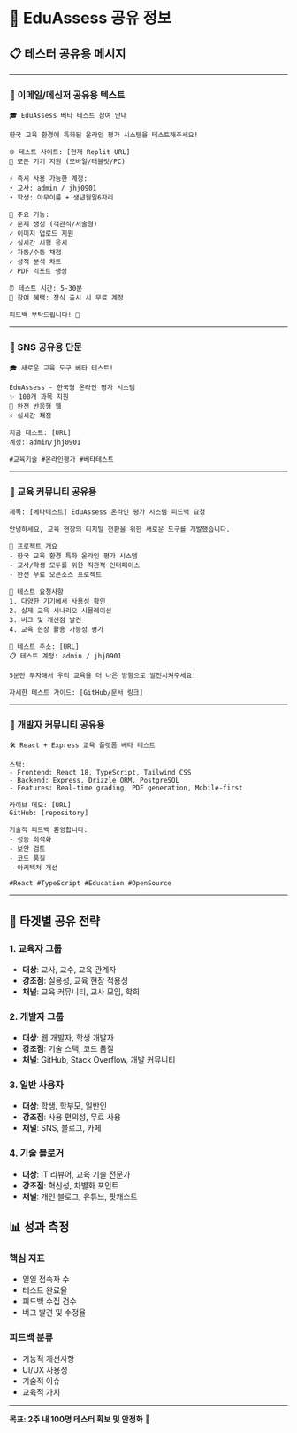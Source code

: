 # 🚀 EduAssess 공유 정보

## 📋 테스터 공유용 메시지

---

### 📧 이메일/메신저 공유용 텍스트

```
🎓 EduAssess 베타 테스트 참여 안내

한국 교육 환경에 특화된 온라인 평가 시스템을 테스트해주세요!

🌐 테스트 사이트: [현재 Replit URL]
📱 모든 기기 지원 (모바일/태블릿/PC)

⚡ 즉시 사용 가능한 계정:
• 교사: admin / jhj0901  
• 학생: 아무이름 + 생년월일6자리

🎯 주요 기능:
✓ 문제 생성 (객관식/서술형)
✓ 이미지 업로드 지원
✓ 실시간 시험 응시
✓ 자동/수동 채점
✓ 성적 분석 차트
✓ PDF 리포트 생성

⏰ 테스트 시간: 5-30분
🎁 참여 혜택: 정식 출시 시 무료 계정

피드백 부탁드립니다! 🙏
```

---

### 💬 SNS 공유용 단문

```
🎓 새로운 교육 도구 베타 테스트!

EduAssess - 한국형 온라인 평가 시스템
✨ 100개 과목 지원
📱 완전 반응형 웹
⚡ 실시간 채점

지금 테스트: [URL]
계정: admin/jhj0901

#교육기술 #온라인평가 #베타테스트
```

---

### 🎯 교육 커뮤니티 공유용

```
제목: [베타테스트] EduAssess 온라인 평가 시스템 피드백 요청

안녕하세요, 교육 현장의 디지털 전환을 위한 새로운 도구를 개발했습니다.

📌 프로젝트 개요
- 한국 교육 환경 특화 온라인 평가 시스템
- 교사/학생 모두를 위한 직관적 인터페이스
- 완전 무료 오픈소스 프로젝트

🎯 테스트 요청사항
1. 다양한 기기에서 사용성 확인
2. 실제 교육 시나리오 시뮬레이션
3. 버그 및 개선점 발견
4. 교육 현장 활용 가능성 평가

🔗 테스트 주소: [URL]
📋 테스트 계정: admin / jhj0901

5분만 투자해서 우리 교육을 더 나은 방향으로 발전시켜주세요!

자세한 테스트 가이드: [GitHub/문서 링크]
```

---

### 👥 개발자 커뮤니티 공유용

```
🛠️ React + Express 교육 플랫폼 베타 테스트

스택:
- Frontend: React 18, TypeScript, Tailwind CSS
- Backend: Express, Drizzle ORM, PostgreSQL
- Features: Real-time grading, PDF generation, Mobile-first

라이브 데모: [URL]
GitHub: [repository]

기술적 피드백 환영합니다:
- 성능 최적화
- 보안 검토  
- 코드 품질
- 아키텍처 개선

#React #TypeScript #Education #OpenSource
```

---

## 🎯 타겟별 공유 전략

### 1. 교육자 그룹
- **대상**: 교사, 교수, 교육 관계자
- **강조점**: 실용성, 교육 현장 적용성
- **채널**: 교육 커뮤니티, 교사 모임, 학회

### 2. 개발자 그룹  
- **대상**: 웹 개발자, 학생 개발자
- **강조점**: 기술 스택, 코드 품질
- **채널**: GitHub, Stack Overflow, 개발 커뮤니티

### 3. 일반 사용자
- **대상**: 학생, 학부모, 일반인
- **강조점**: 사용 편의성, 무료 사용
- **채널**: SNS, 블로그, 카페

### 4. 기술 블로거
- **대상**: IT 리뷰어, 교육 기술 전문가
- **강조점**: 혁신성, 차별화 포인트
- **채널**: 개인 블로그, 유튜브, 팟캐스트

## 📊 성과 측정

### 핵심 지표
- 일일 접속자 수
- 테스트 완료율
- 피드백 수집 건수
- 버그 발견 및 수정율

### 피드백 분류
- 기능적 개선사항
- UI/UX 사용성
- 기술적 이슈
- 교육적 가치

---

**목표: 2주 내 100명 테스터 확보 및 안정화** 🎯